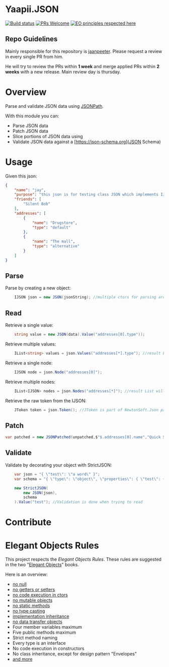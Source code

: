 # Yaapii.JSON
[![Build status](https://ci.appveyor.com/api/projects/status/nmrvv76mehs9hwll/branch/main?svg=true)](https://ci.appveyor.com/project/icarus-consulting/yaapii-json/branch/main)
[![PRs Welcome](https://img.shields.io/badge/PRs-welcome-brightgreen.svg?style=flat-square)](http://makeapullrequest.com)
[![EO principles respected here](http://www.elegantobjects.org/badge.svg)](http://www.elegantobjects.org)

## Repo Guidelines

Mainly responsible for this repository is [jaanpeeter](https://github.com/jaanpeeter).
Please request a review in every single PR from him. 

He will try to review the PRs within **1 week** and merge applied PRs within **2 weeks** with a new release. Main review day is thursday.

# Overview
Parse and validate JSON data using [JSONPath](https://goessner.net/articles/JsonPath/).

With this module you can:

- Parse JSON data
- Patch JSON data
- Slice portions of JSON data using 
- Validate JSON data against a [https://json-schema.org](JSON Schema)

# Usage

Given this json:

```json
{
	"name": "jay",
	"purpose": "this json is for testing class JSON which implements IJSON",
	"friends": [
		"Silent Bob"
	],
	"addresses": [
		{
			"name": "Drugstore",
			"type": "default"
		},
		{
			"name": "The mall",
			"type": "alternative"
		}
	]
}
```

## Parse
Parse by creating a new object:
```csharp
    IJSON json = new JSON(jsonString); //multiple ctors for parsing are available
```

## Read

Retrieve a single value:
```csharp
    string value = new JSON(data).Value("addresses[0].type"));
```

Retrieve multiple values:
```csharp
    IList<string> values = json.Values("addresses[*].type"); //result List will be readonly
```

Retrieve a single node:
```csharp
    IJSON node = json.Node("addresses[0]");
```

Retrieve multiple nodes:
```csharp
    IList<IJSON> nodes = json.Nodes("addresses[*]"); //result List will be readonly
```

Retrieve the raw token from the IJSON:
```csharp
    JToken token = json.Token(); //JToken is part of NewtonSoft.Json package
```

## Patch
```csharp
var patched = new JSONPatched(unpatched,$"$.addresses[0].name","Quick Stop");
```

## Validate

Validate by decorating your object with StrictJSON:
```csharp
    var json = "{ \"test\": \"a word\" }";
    var schema = "{ \"type\": \"object\", \"properties\": { \"test\": { \"type\": \"string\" } } }";

    new StrictJSON(
        new JSON(json),
        schema
    ).Value("test"); //Validation is done when trying to read
```

# Contribute
# Elegant Objects Rules
This project respects the *Elegant Objects Rules*. These rules are suggested in the two "[Elegant Objects](https://www.amazon.de/Elegant-Objects-Yegor-Bugayenko/dp/1519166915)" books.
	
Here is an overview:
- [no null](http://www.yegor256.com/2014/05/13/why-null-is-bad.html)
- [no getters or setters](http://www.yegor256.com/2014/09/16/getters-and-setters-are-evil.html)
- [no code execution in ctors](http://www.yegor256.com/2015/05/07/ctors-must-be-code-free.html)
- [no mutable objects](http://www.yegor256.com/2014/06/09/objects-should-be-immutable.html)
- [no static methods](http://www.yegor256.com/2014/05/05/oop-alternative-to-utility-classes.html)
- [no type casting](http://www.yegor256.com/2015/04/02/class-casting-is-anti-pattern.html)
- [implementation inheritance](http://www.yegor256.com/2016/09/13/inheritance-is-procedural.html)
- [no data transfer objects](http://www.yegor256.com/2016/07/06/data-transfer-object.html)
- Four member variables maximum
- Five public methods maximum
- Strict method naming
- Every type is an interface
- No code execution in constructors
- No class inheritance, except for design pattern "Envelopes"
- [and more](http://www.yegor256.com/2014/09/10/anti-patterns-in-oop.html)

